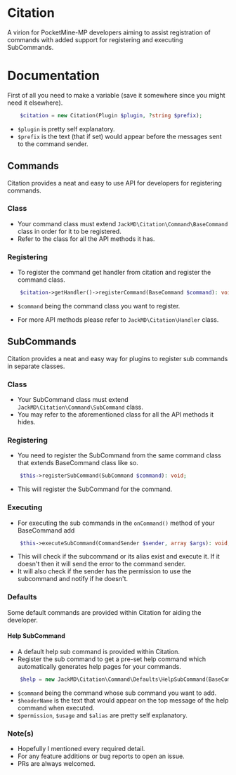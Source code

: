 # Citation

A virion for PocketMine-MP developers aiming to assist registration of commands with added support for registering and executing SubCommands.

# Documentation

First of all you need to make a variable (save it somewhere since you might need it elsewhere).<br />

```php
    $citation = new Citation(Plugin $plugin, ?string $prefix);
```

- `$plugin` is pretty self explanatory.
- `$prefix` is the text (that if set) would appear before the messages sent to the command sender.

## Commands

Citation provides a neat and easy to use API for developers for registering commands.

### Class

- Your command class must extend `JackMD\Citation\Command\BaseCommand` class in order for it to be registered.
- Refer to the class for all the API methods it has.

### Registering

- To register the command get handler from citation and register the command class.

```php
    $citation->getHandler()->registerCommand(BaseCommand $command): void;
```

- `$command` being the command class you want to register.

- For more API methods please refer to `JackMD\Citation\Handler` class.

## SubCommands

Citation provides a neat and easy way for plugins to register sub commands in separate classes.

### Class

- Your SubCommand class must extend `JackMD\Citation\Command\SubCommand` class.
- You may refer to the aforementioned class for all the API methods it hides.

### Registering

- You need to register the SubCommand from the same command class that extends BaseCommand class like so.

```php
    $this->registerSubCommand(SubCommand $command): void;
```

- This will register the SubCommand for the command.

### Executing

- For executing the sub commands in the `onCommand()` method of your BaseCommand add 

```php
    $this->executeSubCommand(CommandSender $sender, array $args): void;
```

- This will check if the subcommand or its alias exist and execute it. If it doesn't then it will send the error to the command sender.
- It will also check if the sender has the permission to use the subcommand and notify if he doesn't.

### Defaults

Some default commands are provided within Citation for aiding the developer.

#### Help SubCommand

- A default help sub command is provided within Citation.
- Register the sub command to get a pre-set help command which automatically generates help pages for your commands.

```php
    $help = new JackMD\Citation\Command\Defaults\HelpSubCommand(BaseCommand $command, string $headerName, string $permission, string $usage, array $aliases = []);
```

- `$command` being the command whose sub command you want to add.
- `$headerName` is the text that would appear on the top message of the help command when executed.
- `$permission`, `$usage` and `$alias` are pretty self explanatory.

### Note(s)

- Hopefully I mentioned every required detail.
- For any feature additions or bug reports to open an issue.
- PRs are always welcomed.

